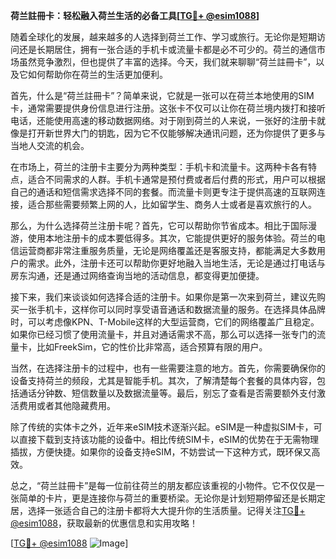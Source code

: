 **荷兰註冊卡：轻松融入荷兰生活的必备工具[[TG💪+ @esim1088](https://t.me/s/esim1088)]**

随着全球化的发展，越来越多的人选择到荷兰工作、学习或旅行。无论你是短期访问还是长期居住，拥有一张合适的手机卡或流量卡都是必不可少的。荷兰的通信市场虽然竞争激烈，但也提供了丰富的选择。今天，我们就来聊聊“荷兰註冊卡”，以及它如何帮助你在荷兰的生活更加便利。

首先，什么是“荷兰註冊卡”？简单来说，它就是一张可以在荷兰本地使用的SIM卡，通常需要提供身份信息进行注册。这张卡不仅可以让你在荷兰境内拨打和接听电话，还能使用高速的移动数据网络。对于刚到荷兰的人来说，一张好的注册卡就像是打开新世界大门的钥匙，因为它不仅能够解决通讯问题，还为你提供了更多与当地人交流的机会。

在市场上，荷兰的注册卡主要分为两种类型：手机卡和流量卡。这两种卡各有特点，适合不同需求的人群。手机卡通常是预付费或者后付费的形式，用户可以根据自己的通话和短信需求选择不同的套餐。而流量卡则更专注于提供高速的互联网连接，适合那些需要频繁上网的人，比如留学生、商务人士或者是喜欢旅行的人。

那么，为什么选择荷兰注册卡呢？首先，它可以帮助你节省成本。相比于国际漫游，使用本地注册卡的成本要低得多。其次，它能提供更好的服务体验。荷兰的电信运营商都非常注重服务质量，无论是网络覆盖还是客服支持，都能满足大多数用户的需求。此外，注册卡还可以帮助你更好地融入当地生活，无论是通过打电话与房东沟通，还是通过网络查询当地的活动信息，都变得更加便捷。

接下来，我们来谈谈如何选择合适的注册卡。如果你是第一次来到荷兰，建议先购买一张手机卡，这样你可以同时享受语音通话和数据流量的服务。在选择具体品牌时，可以考虑像KPN、T-Mobile这样的大型运营商，它们的网络覆盖广且稳定。如果你已经习惯了使用流量卡，并且对通话需求不高，那么可以选择一张专门的流量卡，比如FreekSim，它的性价比非常高，适合预算有限的用户。

当然，在选择注册卡的过程中，也有一些需要注意的地方。首先，你需要确保你的设备支持荷兰的频段，尤其是智能手机。其次，了解清楚每个套餐的具体内容，包括通话分钟数、短信数量以及数据流量等。最后，别忘了查看是否需要额外支付激活费用或者其他隐藏费用。

除了传统的实体卡之外，近年来eSIM技术逐渐兴起。eSIM是一种虚拟SIM卡，可以直接下载到支持该功能的设备中。相比传统SIM卡，eSIM的优势在于无需物理插拔，方便快捷。如果你的设备支持eSIM，不妨尝试一下这种方式，既环保又高效。

总之，“荷兰註冊卡”是每一位前往荷兰的朋友都应该重视的小物件。它不仅仅是一张简单的卡片，更是连接你与荷兰的重要桥梁。无论你是计划短期停留还是长期定居，选择一张适合自己的注册卡都将大大提升你的生活质量。记得关注[TG💪+ @esim1088](https://t.me/s/esim1088)，获取最新的优惠信息和实用攻略！

[[TG💪+ @esim1088](https://t.me/s/esim1088) ![Image](https://i.postimg.cc/4NQfJmqS/Snipaste-2025-05-13-00-14-12.png)]
